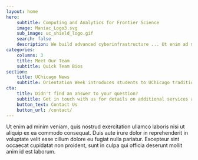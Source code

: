 ```yaml
---
layout: home
hero:
    subtitle: Computing and Analytics for Frontier Science
    image: Maniac_Logo3.svg
    sub_image: uc_shield_logo.gif
    search: false
    description: We build advanced cyberinfrastructure ... Ut enim ad minim veniam, quis nostrud exercitation ullamco laboris nisi ut aliquip ex ea commodo consequat. Duis aute irure dolor in reprehenderit in voluptate velit esse cillum dolore eu fugiat nulla pariatur. 
categories:
    columns: 3
    title: Meet Our Team
    subtitle: Quick Team Bios
section:
    title: UChicago News
    subtitle: Orientation Week introduces students to UChicago traditions, community of scholars
cta:
    title: Didn't find an answer to your question?
    subtitle: Get in touch with us for details on additional services and custom work pricing
    button_text: Contact Us   
    button_url: /contact/  
---
```


Ut enim ad minim veniam, quis nostrud exercitation ullamco laboris nisi ut aliquip ex ea commodo consequat. Duis aute irure dolor in reprehenderit in voluptate velit esse cillum dolore eu fugiat nulla pariatur. Excepteur sint occaecat cupidatat non proident, sunt in culpa qui officia deserunt mollit anim id est laborum.
